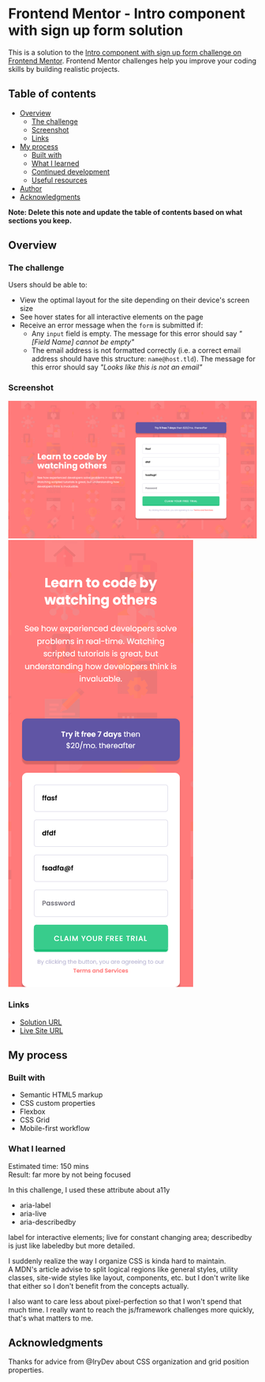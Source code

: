 # Frontend Mentor - Intro component with sign up form solution

This is a solution to the [Intro component with sign up form challenge on Frontend Mentor](https://www.frontendmentor.io/challenges/intro-component-with-signup-form-5cf91bd49edda32581d28fd1). Frontend Mentor challenges help you improve your coding skills by building realistic projects. 

## Table of contents

- [Overview](#overview)
  - [The challenge](#the-challenge)
  - [Screenshot](#screenshot)
  - [Links](#links)
- [My process](#my-process)
  - [Built with](#built-with)
  - [What I learned](#what-i-learned)
  - [Continued development](#continued-development)
  - [Useful resources](#useful-resources)
- [Author](#author)
- [Acknowledgments](#acknowledgments)

**Note: Delete this note and update the table of contents based on what sections you keep.**

## Overview

### The challenge

Users should be able to:

- View the optimal layout for the site depending on their device's screen size
- See hover states for all interactive elements on the page
- Receive an error message when the `form` is submitted if:
  - Any `input` field is empty. The message for this error should say *"[Field Name] cannot be empty"*
  - The email address is not formatted correctly (i.e. a correct email address should have this structure: `name@host.tld`). The message for this error should say *"Looks like this is not an email"*

### Screenshot

![](./images/desktop.png)
![](./images/mobile.png)

### Links

- [Solution URL](https://github.com/devusexu/Frontend-Mentor/tree/main/intro-component-with-signup-form-master)
- [Live Site URL](https://devusexu.github.io/Frontend-Mentor/intro-component-with-signup-form-master/)

## My process

### Built with

- Semantic HTML5 markup
- CSS custom properties
- Flexbox
- CSS Grid
- Mobile-first workflow


### What I learned

Estimated time: 150 mins  
Result: far more by not being focused

In this challenge, I used these attribute about a11y
- aria-label
- aria-live
- aria-describedby  

label for interactive elements; live for constant changing area; describedby is just like labeledby but more detailed.

I suddenly realize the way I organize CSS is kinda hard to maintain.  
A MDN's article advise to split logical regions like general styles, utility classes, site-wide styles like layout, components, etc. but I don't write like that either so I don't benefit from the concepts actually. 

I also want to care less about pixel-perfection so that I won't spend that much time. I really want to reach the js/framework challenges more quickly, that's what matters to me.

## Acknowledgments

Thanks for advice from @IryDev about CSS organization and grid position properties.